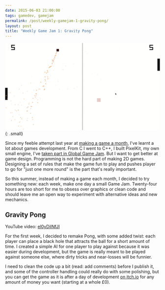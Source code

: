 ```yaml
---
date: 2015-06-03 21:00:00
tags: gamedev, gamejam
permalink: /post/weekly-gamejam-1-gravity-pong/
layout: post
title: "Weekly Game Jam 1: Gravity Pong"
---
```


![Gravity Pong](/static/media/2015/06/pong.gif){: .small}

Since my feeble attempt last year at [making a game a month](http://cesarparent.com/post/one-game-a-month/), I've learnt a lot about games development. From C I went to C++, I built PixelKit, my own small engine, I've [taken part in Global Game Jam](http://cesarparent.com/post/global-game-jam/). But I want to get better at game design. Programming is not the hard part of making 2D games. Designing a set of rules that make the game fun to play and pushes player to go for "just one more round" is the part that's really important.

So this summer, instead of making a game each month, I decided to try something new: each week, make one day a small Game Jam. Twenty-four hours are too short for me to obsess over graphics or clean code and should leave me an open way to experiment with alternative ideas and new mechanics.

## Gravity Pong

YouTube video: [el0yDilNfJI](http://youtube.com/watch?v=el0yDilNfJI)

For the first week, I decided to remake Pong, with some added twist: each player can place a  black hole that attracts the ball for a short amount of time. I created a simple AI for one player to play against because it was easier during development, but the game is really meant to be played against someone else, where dirty tricks and near-losses will be funnier.

I need to clean the code up a bit (read: add comments) before I publish it, and some of the controller handling could really do with some polishing, but you can get the game as it is after a day of development [on itch.io](http://cesarparent.itch.io/gravitypong) for any amount of money you want (starting at a whole £0).
